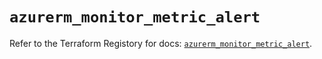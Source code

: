 # `azurerm_monitor_metric_alert`

Refer to the Terraform Registory for docs: [`azurerm_monitor_metric_alert`](https://www.terraform.io/docs/providers/azurerm/r/monitor_metric_alert).
